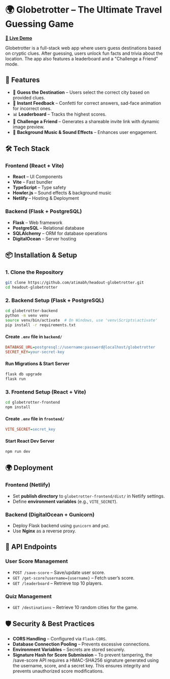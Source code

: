 # 🌍 Globetrotter – The Ultimate Travel Guessing Game

[🚀 **Live Demo**](https://atimabh-globetrotter.netlify.app)

Globetrotter is a full-stack web app where users guess destinations based on cryptic clues. After guessing, users unlock fun facts and trivia about the location. The app also features a leaderboard and a "Challenge a Friend" mode.

## 🚀 Features

- 🔹 **Guess the Destination** – Users select the correct city based on provided clues.
- 🎉 **Instant Feedback** – Confetti for correct answers, sad-face animation for incorrect ones.
- 📊 **Leaderboard** – Tracks the highest scores.
- 🔗 **Challenge a Friend** – Generates a shareable invite link with dynamic image preview.
- 🎵 **Background Music & Sound Effects** – Enhances user engagement.

## 🛠️ Tech Stack

### **Frontend** (React + Vite)

- **React** – UI Components
- **Vite** – Fast bundler
- **TypeScript** – Type safety
- **Howler.js** – Sound effects & background music
- **Netlify** – Hosting & Deployment

### **Backend** (Flask + PostgreSQL)

- **Flask** – Web framework
- **PostgreSQL** – Relational database
- **SQLAlchemy** – ORM for database operations
- **DigitalOcean** – Server hosting

## 📦 Installation & Setup

### **1. Clone the Repository**

```bash
git clone https://github.com/atimabh/headout-globetrotter.git
cd headout-globetrotter
```

### **2. Backend Setup (Flask + PostgreSQL)**

```bash
cd globetrotter-backend
python -m venv venv
source venv/bin/activate  # On Windows, use 'venv\Scripts\activate'
pip install -r requirements.txt
```

#### **Create `.env` file in `backend/`**

```ini
DATABASE_URL=postgresql://username:password@localhost/globetrotter
SECRET_KEY=your-secret-key
```

#### **Run Migrations & Start Server**

```bash
flask db upgrade
flask run
```

### **3. Frontend Setup (React + Vite)**

```bash
cd globetrotter-frontend
npm install
```

#### **Create `.env` file in `frontend/`**

```ini
VITE_SECRET=secret_key
```

#### **Start React Dev Server**

```bash
npm run dev
```

## 🌍 Deployment

### **Frontend (Netlify)**

- Set **publish directory** to `globetrotter-frontend/dist/` in Netlify settings.
- Define **environment variables** (e.g., `VITE_SECRET`).

### **Backend (DigitalOcean + Gunicorn)**

- Deploy Flask backend using `gunicorn` and `pm2`.
- Use **Nginx** as a reverse proxy.

## 📜 API Endpoints

### **User Score Management**

- `POST /save-score` – Save/update user score.
- `GET /get-score?username={username}` – Fetch user’s score.
- `GET /leaderboard` – Retrieve top 10 players.

### **Quiz Management**

- `GET /destinations` – Retrieve 10 random cities for the game.

## 🛡️ Security & Best Practices

- **CORS Handling** – Configured via `Flask-CORS`.
- **Database Connection Pooling** – Prevents excessive connections.
- **Environment Variables** – Secrets are stored securely.
- **Signature Hash for Score Submission** – To prevent tampering, the /save-score API requires a HMAC-SHA256 signature generated using the username, score, and a secret key. This ensures integrity and prevents unauthorized score modifications.
